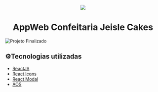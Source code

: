 <p align="center">
<img src="https://user-images.githubusercontent.com/83993439/163728374-4ddab425-9f6f-4ff6-a06c-e4638fc893c3.png"/>
</p>
<h1 align="center"> AppWeb Confeitaria Jeisle Cakes </h1>

![Projeto Finalizado](https://img.shields.io/badge/Status-Finalizado%20--%20Poss%C3%ADvel%20Upgrade-brightgreen)

<h2>⚙️Tecnologias utilizadas</h2>

* [ReactJS](https://reactjs.org/)
* [React Icons](https://react-icons.github.io/react-icons/)
* [React Modal](https://www.npmjs.com/package/react-modal)
* [AOS](https://michalsnik.github.io/aos/)

